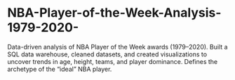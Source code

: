 # NBA-Player-of-the-Week-Analysis-1979-2020-
Data-driven analysis of NBA Player of the Week awards (1979–2020). Built a SQL data warehouse, cleaned datasets, and created visualizations to uncover trends in age, height, teams, and player dominance. Defines the archetype of the “ideal” NBA player.

